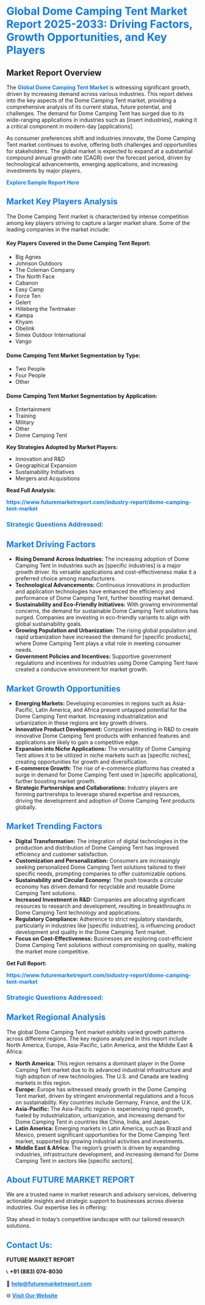 <h1 style="color: #007BFF;">Global Dome Camping Tent Market Report 2025-2033: Driving Factors, Growth Opportunities, and Key Players</h1>

<section id="overview">
<h2>Market Report Overview</h2>
<p>The <a href="https://www.futuremarketreport.com/industry-report/dome-camping-tent-market" style="color: #007BFF; text-decoration: none;"><strong>Global Dome Camping Tent Market</strong></a> is witnessing significant growth, driven by increasing demand across various industries. This report delves into the key aspects of the Dome Camping Tent market, providing a comprehensive analysis of its current status, future potential, and challenges. The demand for Dome Camping Tent has surged due to its wide-ranging applications in industries such as [insert industries], making it a critical component in modern-day [applications].</p>
<p>As consumer preferences shift and industries innovate, the Dome Camping Tent market continues to evolve, offering both challenges and opportunities for stakeholders. The global market is expected to expand at a substantial compound annual growth rate (CAGR) over the forecast period, driven by technological advancements, emerging applications, and increasing investments by major players.</p>
</section>

<section id="overview">
<p><a href="https://www.futuremarketreport.com/request-sample/reportId=112498" style="color: #007BFF; text-decoration: none;"><strong>Explore Sample Report Here</strong></a></p>
</section>

<section id="key-players">
<h2 style="color: #007BFF;">Market Key Players Analysis</h2>
<p>The Dome Camping Tent market is characterized by intense competition among key players striving to capture a larger market share. Some of the leading companies in the market include:</p>
<h4>Key Players Covered in the Dome Camping Tent Report:</h4>
<ul><li>Big Agnes</li><li>Johnson Outdoors</li><li>The Coleman Company</li><li>The North Face</li><li>Cabanon</li><li>Easy Camp</li><li>Force Ten</li><li>Gelert</li><li>Hilleberg the Tentmaker</li><li>Kampa</li><li>Khyam</li><li>Obelink</li><li>Simex Outdoor International</li><li>Vango</li></ul>
<h4>Dome Camping Tent Market Segmentation by Type:</h4>
<ul><li>Two People</li><li>Four People</li><li>Other</li></ul>

<h4>Dome Camping Tent Market Segmentation by Application:</h4>
<ul><li>Entertainment</li><li>Training</li><li>Military</li><li>Other</li><li>Dome Camping Tent</li></ul>
<p><strong>Key Strategies Adopted by Market Players:</strong></p>
<ul>
<li>Innovation and R&D</li>
<li>Geographical Expansion</li>
<li>Sustainability Initiatives</li>
<li>Mergers and Acquisitions</li>
</ul>
</section>

<section>
<p><strong>Read Full Analysis: </strong></p><a href="https://www.futuremarketreport.com/industry-report/dome-camping-tent-market" style="color: #007BFF; text-decoration: none;"><strong>https://www.futuremarketreport.com/industry-report/dome-camping-tent-market</strong></a>
<h3 style="color: #007BFF;">Strategic Questions Addressed:</h3>
</section>

<section id="driving-factors">
<h2 style="color: #007BFF;">Market Driving Factors</h2>
<ul>
<li><strong>Rising Demand Across Industries:</strong> The increasing adoption of Dome Camping Tent in industries such as [specific industries] is a major growth driver. Its versatile applications and cost-effectiveness make it a preferred choice among manufacturers.</li>
<li><strong>Technological Advancements:</strong> Continuous innovations in production and application technologies have enhanced the efficiency and performance of Dome Camping Tent, further boosting market demand.</li>
<li><strong>Sustainability and Eco-Friendly Initiatives:</strong> With growing environmental concerns, the demand for sustainable Dome Camping Tent solutions has surged. Companies are investing in eco-friendly variants to align with global sustainability goals.</li>
<li><strong>Growing Population and Urbanization:</strong> The rising global population and rapid urbanization have increased the demand for [specific products], where Dome Camping Tent plays a vital role in meeting consumer needs.</li>
<li><strong>Government Policies and Incentives:</strong> Supportive government regulations and incentives for industries using Dome Camping Tent have created a conducive environment for market growth.</li>
</ul>
</section>

<section id="growth-opportunities">
<h2 style="color: #007BFF;">Market Growth Opportunities</h2>
<ul>
<li><strong>Emerging Markets:</strong> Developing economies in regions such as Asia-Pacific, Latin America, and Africa present untapped potential for the Dome Camping Tent market. Increasing industrialization and urbanization in these regions are key growth drivers.</li>
<li><strong>Innovative Product Development:</strong> Companies investing in R&D to create innovative Dome Camping Tent products with enhanced features and applications are likely to gain a competitive edge.</li>
<li><strong>Expansion into Niche Applications:</strong> The versatility of Dome Camping Tent allows it to be utilized in niche markets such as [specific niches], creating opportunities for growth and diversification.</li>
<li><strong>E-commerce Growth:</strong> The rise of e-commerce platforms has created a surge in demand for Dome Camping Tent used in [specific applications], further boosting market growth.</li>
<li><strong>Strategic Partnerships and Collaborations:</strong> Industry players are forming partnerships to leverage shared expertise and resources, driving the development and adoption of Dome Camping Tent products globally.</li>
</ul>
</section>

<section id="trending-factors">
<h2 style="color: #007BFF;">Market Trending Factors</h2>
<ul>
<li><strong>Digital Transformation:</strong> The integration of digital technologies in the production and distribution of Dome Camping Tent has improved efficiency and customer satisfaction.</li>
<li><strong>Customization and Personalization:</strong> Consumers are increasingly seeking personalized Dome Camping Tent solutions tailored to their specific needs, prompting companies to offer customizable options.</li>
<li><strong>Sustainability and Circular Economy:</strong> The push towards a circular economy has driven demand for recyclable and reusable Dome Camping Tent solutions.</li>
<li><strong>Increased Investment in R&D:</strong> Companies are allocating significant resources to research and development, resulting in breakthroughs in Dome Camping Tent technology and applications.</li>
<li><strong>Regulatory Compliance:</strong> Adherence to strict regulatory standards, particularly in industries like [specific industries], is influencing product development and quality in the Dome Camping Tent market.</li>
<li><strong>Focus on Cost-Effectiveness:</strong> Businesses are exploring cost-efficient Dome Camping Tent solutions without compromising on quality, making the market more competitive.</li>
</ul>
</section>

<section>
<p><strong>Get Full Report: </strong></p><a href="https://www.futuremarketreport.com/industry-report/dome-camping-tent-market" style="color: #007BFF; text-decoration: none;"><strong>https://www.futuremarketreport.com/industry-report/dome-camping-tent-market</strong></a>
<h3 style="color: #007BFF;">Strategic Questions Addressed:</h3>
</section>


<section id="regional-analysis">
<h2 style="color: #007BFF;">Market Regional Analysis</h2>
<p>The global Dome Camping Tent market exhibits varied growth patterns across different regions. The key regions analyzed in this report include North America, Europe, Asia-Pacific, Latin America, and the Middle East & Africa:</p>
<ul>
<li><strong>North America:</strong> This region remains a dominant player in the Dome Camping Tent market due to its advanced industrial infrastructure and high adoption of new technologies. The U.S. and Canada are leading markets in this region.</li>
<li><strong>Europe:</strong> Europe has witnessed steady growth in the Dome Camping Tent market, driven by stringent environmental regulations and a focus on sustainability. Key countries include Germany, France, and the U.K.</li>
<li><strong>Asia-Pacific:</strong> The Asia-Pacific region is experiencing rapid growth, fueled by industrialization, urbanization, and increasing demand for Dome Camping Tent in countries like China, India, and Japan.</li>
<li><strong>Latin America:</strong> Emerging markets in Latin America, such as Brazil and Mexico, present significant opportunities for the Dome Camping Tent market, supported by growing industrial activities and investments.</li>
<li><strong>Middle East & Africa:</strong> The region’s growth is driven by expanding industries, infrastructure development, and increasing demand for Dome Camping Tent in sectors like [specific sectors].</li>
</ul>
</section>

<footer>
<h2 style="color: #007BFF;">About FUTURE MARKET REPORT</h2>
<p>We are a trusted name in market research and advisory services, delivering actionable insights and strategic support to businesses across diverse industries. Our expertise lies in offering:</p>

<p>Stay ahead in today’s competitive landscape with our tailored research solutions.</p>

<h2 style="color: #007BFF;">Contact Us:</h2>
<p><strong>FUTURE MARKET REPORT</strong></p>
<p>📞 <strong>+91 (883) 074-8030</strong></p>
<p>📧 <strong><a href="mailto:help@futuremarketreport.com" style="color: #007BFF;">help@futuremarketreport.com</a></strong></p>
<p>🌐 <strong><a href="https://www.futuremarketreport.com/" style="color: #007BFF;">Visit Our Website</a></strong></p>
</footer>